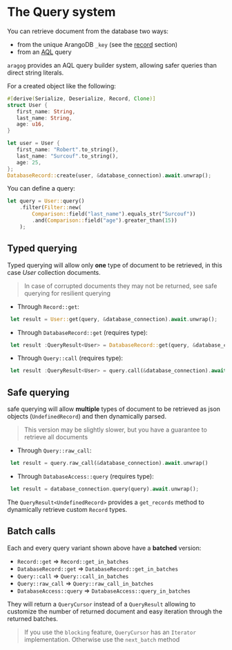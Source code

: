 # The Query system

You can retrieve document from the database two ways:
- from the unique ArangoDB `_key` (see the [record](../record_trait/index.md) section)
- from an [AQL](https://www.arangodb.com/docs/stable/aql/index.html) query

`aragog` provides an AQL query builder system, allowing safer queries than direct string literals.

For a created object like the following:

 ```rust
#[derive(Serialize, Deserialize, Record, Clone)]
struct User {
    first_name: String,
    last_name: String,
    age: u16,
}

let user = User {
    first_name: "Robert".to_string(),
    last_name: "Surcouf".to_string(),
    age: 25,
};
DatabaseRecord::create(user, &database_connection).await.unwrap();
```

You can define a query:

```rust
let query = User::query()
    .filter(Filter::new(
        Comparison::field("last_name").equals_str("Surcouf"))
        .and(Comparison::field("age").greater_than(15))
    );
```

## Typed querying

Typed querying will allow only **one** type of document to be retrieved, in this case *User* collection documents.

> In case of corrupted documents they may not be returned, see safe querying for resilient querying

- Through `Record::get`:
```rust
 let result = User::get(query, &database_connection).await.unwrap();
```

- Through `DatabaseRecord::get` (requires type):
```rust
 let result :QueryResult<User> = DatabaseRecord::get(query, &database_connection).await.unwrap();
```

- Through `Query::call` (requires type):
```rust
 let result :QueryResult<User> = query.call(&database_connection).await.unwrap()
```

## Safe querying

safe querying will allow **multiple** types of document to be retrieved as json objects (`UndefinedRecord`) and then dynamically parsed.

> This version may be slightly slower, but you have a guarantee to retrieve all documents

- Through `Query::raw_call`:
```rust
 let result = query.raw_call(&database_connection).await.unwrap()
```

- Through `DatabaseAccess::query` (requires type):
```rust
 let result = database_connection.query(query).await.unwrap();
```

The `QueryResult<UndefinedRecord>` provides a `get_records` method to dynamically retrieve custom `Record` types.

## Batch calls

Each and every query variant shown above have a **batched** version:

- `Record::get` => `Record::get_in_batches`
- `DatabaseRecord::get` => `DatabaseRecord::get_in_batches`
- `Query::call` => `Query::call_in_batches`
- `Query::raw_call` => `Query::raw_call_in_batches`
- `DatabaseAccess::query` => `DatabaseAccess::query_in_batches`

They will return a `QueryCursor` instead of a `QueryResult` allowing to customize the number of returned document and easy iteration through the returned batches.

> If you use the `blocking` feature, `QueryCursor` has an `Iterator` implementation.
> Otherwise use the `next_batch` method